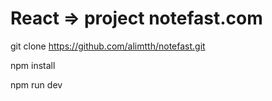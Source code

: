 # React => project notefast.com

git clone https://github.com/alimtth/notefast.git

npm install

npm run dev

